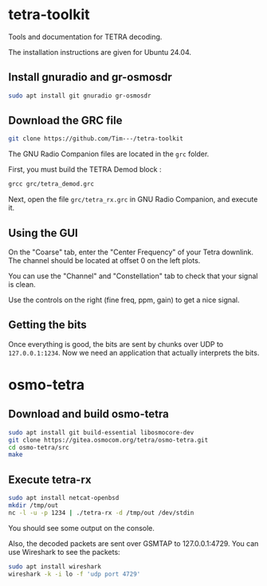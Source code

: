 # tetra-toolkit

Tools and documentation for TETRA decoding.

The installation instructions are given for Ubuntu 24.04.

## Install gnuradio and gr-osmosdr

```sh
sudo apt install git gnuradio gr-osmosdr
```

## Download the GRC file

```sh
git clone https://github.com/Tim---/tetra-toolkit
```

The GNU Radio Companion files are located in the `grc` folder.

First, you must build the TETRA Demod block : 

```sh
grcc grc/tetra_demod.grc
```

Next, open the file `grc/tetra_rx.grc` in GNU Radio Companion, and execute it.

## Using the GUI

On the "Coarse" tab, enter the "Center Frequency" of your Tetra downlink.
The channel should be located at offset 0 on the left plots.

You can use the "Channel" and "Constellation" tab to check that your signal is clean.

Use the controls on the right (fine freq, ppm, gain) to get a nice signal.

## Getting the bits

Once everything is good, the bits are sent by chunks over UDP to `127.0.0.1:1234`.
Now we need an application that actually interprets the bits.

# osmo-tetra

## Download and build osmo-tetra

```sh
sudo apt install git build-essential libosmocore-dev
git clone https://gitea.osmocom.org/tetra/osmo-tetra.git
cd osmo-tetra/src
make
```

## Execute tetra-rx

```sh
sudo apt install netcat-openbsd
mkdir /tmp/out
nc -l -u -p 1234 | ./tetra-rx -d /tmp/out /dev/stdin
```

You should see some output on the console.

Also, the decoded packets are sent over GSMTAP to 127.0.0.1:4729.
You can use Wireshark to see the packets:

```sh
sudo apt install wireshark
wireshark -k -i lo -f 'udp port 4729'
```
